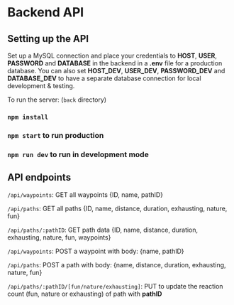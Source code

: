 # Backend API

## Setting up the API

Set up a MySQL connection and place your credentials to **HOST**, **USER**, **PASSWORD** and **DATABASE** in the backend in a **.env** file for a production database. You can also set **HOST_DEV**, **USER_DEV**, **PASSWORD_DEV** and **DATABASE_DEV** to have a separate database connection for local development & testing.

To run the server: (`back` directory)

### `npm install`

### `npm start` to run production

### `npm run dev` to run in development mode

## API endpoints

`/api/waypoints`: GET all waypoints {ID, name, pathID}

`/api/paths`: GET all paths {ID, name, distance, duration, exhausting, nature, fun}

`/api/paths/:pathID`: GET path data {ID, name, distance, duration, exhausting, nature, fun, waypoints}

`/api/waypoints`: POST a waypoint with body: {name, pathID}

`/api/paths`: POST a path with body: {name, distance, duration, exhausting, nature, fun}

`/api/paths/:pathID/[fun/nature/exhausting]`: PUT to update the reaction count (fun, nature or exhausting) of path with **pathID**
